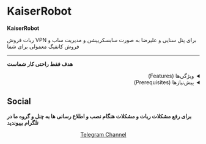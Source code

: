 # KaiserRobot

**KaiserRobot** 

ربات فروش VPN 
برای پنل سنایی و علیرضا به صورت سابسکریپشن و مدیریت ساب و فروش کانفیگ معمولی برای شما

---
**هدف فقط راحتی کار شماست**
<details dir="rtl">
  <summary>ویژگی‌ها (Features)</summary>

  - کنترل پیشرفته (خاموش و روشن کردن دکمه‌های مین)  
  - مدیریت کاربران (ادمین، مسدودسازی، و نمایش اطلاعات)  
  - ایجاد درگاه های مختلف برای استفاده شما 
  - رابط کاربری ساده  
  - پشتیبانی از تمامی پروتکل های پنل سنایی و علیرضا
  - قابلیت تست رایگان
  - مدیریت سرور ها نمایش اطلاعات سرور خاموش روشن کردن حذف و ویرایش و انتخاب دامین
  - قابلیت پیام همگانی ارسال عکس و متن و همچنین حذف کردن و مدیریت پیام
  - امار کلی از ربات + امار ساعتی از کاربران در امد و تست های رایگان گرفته شده
  - نوتیف وضعیت سرور های برای ادمین 
  - بررسی سرویس های ساب برای تک کاربره بودن
  - حذف خودکار کانفیگ های تمام شده
  - مدیریت دسته بندی ها 
  - مدیریت کامل بخش های مختلف ربات
  - کارت به کارت
  - Qrcode
  - قابلیت کد تخفیف
  - نمایش مشخصات اشتراک با باز کردن لینک ساب در مرورگر
  - قابلیت ارسال بکاپ از دیتابیس ربات و تمامی پنل ها
  - مشخصات اشتراک برای جست و جو سرویس در تمامی سرویس ها
  - مدیریت کامل سرویس (افزودن حجم - کاهش حجم - زمان - فعال و غیر فعال کردن - حذف کردن)
  - پشتیبانی و تیکت
  - قابلیت همکاری
  - قابلیت تمدید سرویس ! Beta
  - زیر مجموعه گیری
  - افزودن برنامه اختصاصی و اموزش اتصال
  - قابلیت قفل چنل
  - قابلیت ارسال خودکار پیام درون چنل
  - افزودن کانفیگ دستی 
  - نام اختصاصی برای کانفیگ ها
  - ساب کانفیگ های تکی
  - قابلیت ارسال دو هشدار اتمام حجم و زمان برای کاربر با شخصی سازی
  - قابلیت صف برای مدیریت عملیات های ناقص مثل افزودن و تمدید درون سرور های قطع شده 
  - بررسی حجم سرویس ها 
  - حذف فاکتور های پرداخت نشده 
  - شارژ کیف پول و انتقال اعتبار
  - + هر چی فروش شما رو بهتر کنه (:

</details>

<details dir="rtl">
  <summary>پیش‌نیازها (Prerequisites)</summary>

- یدونه سرور میخوایم که ubuntu 20 یا 22 نصب بکنین روش
بعدش یدونه دامین میخوایم که ssl بگیریم برای دامنه مون
بعدش یدونه توکن و ایدی عددی تلگرام ادمین همینا فقط
ترجیجا رو سرور خام نصب کنید که به مشکل نخورید نیازه nginx نصب کنیم و ازش استفاده کنیم 

```bash
 bash <(curl https://raw.githubusercontent.com/ARS-83/KaiserRobot/refs/heads/main/install.sh)
```
اینو ران کنید روی سرور تا نصب بشه ربات
</details>

## Social 
**برای رفع مشکلات ربات و مشکلات هنگام نصب و اطلاع رسانی ها به چنل و گروه ما در تلگرام بپیوندید**
<p align='center'>
<a href="https://t.me/kaiserxui">Telegram Channel</a>
 
</p>
